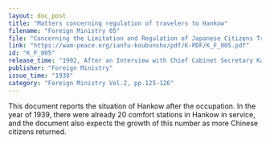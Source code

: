 ```yaml
---
layout: doc_post
title: "Matters concerning regulation of travelers to Hankow"
filename: "Foreign Ministry 05"
file: "Concerning the Limitation and Regulation of Japanese Citizens Traveling to China at the Time of the Sino-Japanese Incident; Regulation by the Relevant District in China (Vol. 1)"
link: "https://wam-peace.org/ianfu-koubunsho/pdf/K-PDF/K_F_005.pdf"
id: "K_F_005"
release_time: "1992, After an Interview with Chief Cabinet Secretary Katō Kōichi"
publisher: "Foreign Ministry"
issue_time: "1939"
category: "Foreign Ministry Vol.2, pp.125-126"
---
```

This document reports the situation of Hankow after the occupation. In the year of 1939, there were already 20 comfort stations in Hankow in service, and the document also expects the growth of this number as more Chinese citizens returned.
